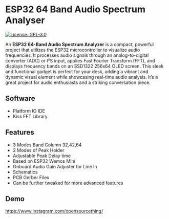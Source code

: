 
# ESP32 64 Band Audio Spectrum Analyser 

[![License: GPL-3.0](https://img.shields.io/badge/License-GPL%20v3-blue.svg)](https://www.gnu.org/licenses/gpl-3.0)


An **ESP32 64-Band Audio Spectrum Analyzer** is a compact, powerful project that utilizes the ESP32 microcontroller to visualize audio frequencies. It processes audio signals through an analog-to-digital converter (ADC) or I²S input, applies Fast Fourier Transform (FFT), and displays frequency bands on an SSD1322 256x64 OLED screen. This sleek and functional gadget is perfect for your desk, adding a vibrant and dynamic visual element while showcasing real-time audio analysis. It’s a great project for audio enthusiasts and a striking conversation piece.



## Software

- Platform IO IDE 
- Kiss FFT Library 


## Features

- 3 Modes Band Column 32,42,64 
- 2 Modes of Peak Holder
- Adjustable Peak Delay time
- Based on ESP32 Wemos Mini
- Onboard Audio Gain Adjuster for Line In
- Schematics
- PCB Gerber Files
- Can be further tweaked for more advanced features
## Demo

https://www.instagram.com/opensourcething/

